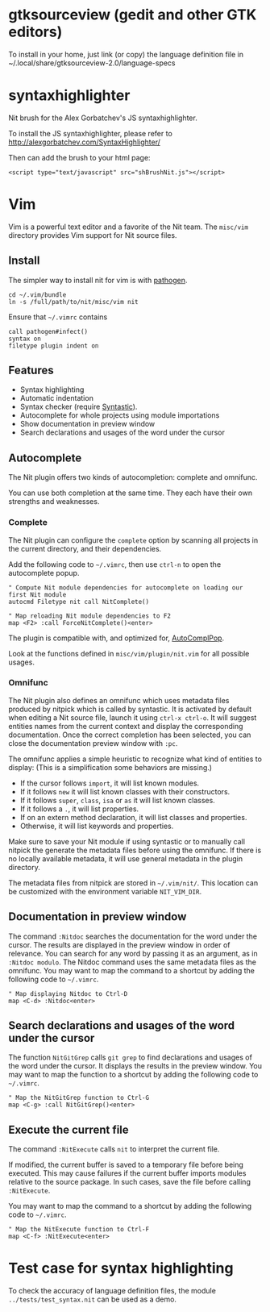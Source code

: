 # gtksourceview (gedit and other GTK editors)
To install in your home, just link (or copy) the language definition file in ~/.local/share/gtksourceview-2.0/language-specs

# syntaxhighlighter

Nit brush for the Alex Gorbatchev's JS syntaxhighlighter.

To install the JS syntaxhighlighter, please refer to http://alexgorbatchev.com/SyntaxHighlighter/

Then can add the brush to your html page:

	<script type="text/javascript" src="shBrushNit.js"></script>

# Vim

Vim is a powerful text editor and a favorite of the Nit team.
The `misc/vim` directory provides Vim support for Nit source files.

## Install

The simpler way to install nit for vim is with [pathogen][1].

    cd ~/.vim/bundle
    ln -s /full/path/to/nit/misc/vim nit

Ensure that `~/.vimrc` contains

    call pathogen#infect()
    syntax on
    filetype plugin indent on

  [1]: https://github.com/tpope/vim-pathogen

## Features

 * Syntax highlighting
 * Automatic indentation
 * Syntax checker (require [Syntastic][2]).
 * Autocomplete for whole projects using module importations
 * Show documentation in preview window
 * Search declarations and usages of the word under the cursor

  [2]: https://github.com/scrooloose/syntastic

## Autocomplete

The Nit plugin offers two kinds of autocompletion: complete and omnifunc.

You can use both completion at the same time. They each have their own strengths and weaknesses.

### Complete

The Nit plugin can configure the `complete` option by scanning all projects in the
current directory, and their dependencies.

Add the following code to `~/.vimrc`, then use `ctrl-n` to open the
autocomplete popup.

~~~
" Compute Nit module dependencies for autocomplete on loading our first Nit module
autocmd Filetype nit call NitComplete()

" Map reloading Nit module dependencies to F2
map <F2> :call ForceNitComplete()<enter>
~~~

The plugin is compatible with, and optimized for, [AutoComplPop][3].

Look at the functions defined in `misc/vim/plugin/nit.vim` for all possible
usages.

  [3]: http://www.vim.org/scripts/script.php?script_id=1879

### Omnifunc

The Nit plugin also defines an omnifunc which uses metadata files produced by nitpick which
is called by syntastic.
It is activated by default when editing a Nit source file, launch it using `ctrl-x ctrl-o`.
It will suggest entities names from the current context and display the corresponding documentation.
Once the correct completion has been selected, you can close the documentation preview window with `:pc`.

The omnifunc applies a simple heuristic to recognize what kind of entities to display:
(This is a simplification some behaviors are missing.)

* If the cursor follows `import`, it will list known modules.
* If it follows `new` it will list known classes with their constructors.
* If it follows `super`, `class`, `isa` or `as` it will list known classes.
* If it follows a `.`, it will list properties.
* If on an extern method declaration, it will list classes and properties.
* Otherwise, it will list keywords and properties.

Make sure to save your Nit module if using syntastic or to manually call nitpick the generate
the metadata files before using the omnifunc. If there is no locally available metadata, it
will use general metadata in the plugin directory.

The metadata files from nitpick are stored in `~/.vim/nit/`. This location can be customized with
the environment variable `NIT_VIM_DIR`.

## Documentation in preview window

The command `:Nitdoc` searches the documentation for the word under the cursor.
The results are displayed in the preview window in order of relevance.
You can search for any word by passing it as an argument, as in `:Nitdoc modulo`.
The Nitdoc command uses the same metadata files as the omnifunc.
You may want to map the command to a shortcut by adding the following code to `~/.vimrc`.

~~~
" Map displaying Nitdoc to Ctrl-D
map <C-d> :Nitdoc<enter>
~~~

## Search declarations and usages of the word under the cursor

The function `NitGitGrep` calls `git grep` to find declarations and usages of the word under the cursor.
It displays the results in the preview window.
You may want to map the function to a shortcut by adding the following code to `~/.vimrc`.

~~~
" Map the NitGitGrep function to Ctrl-G
map <C-g> :call NitGitGrep()<enter>
~~~

## Execute the current file

The command `:NitExecute` calls `nit` to interpret the current file.

If modified, the current buffer is saved to a temporary file before being executed.
This may cause failures if the current buffer imports modules relative to the source package.
In such cases, save the file before calling `:NitExecute`.

You may want to map the command to a shortcut by adding the following code to `~/.vimrc`.

~~~
" Map the NitExecute function to Ctrl-F
map <C-f> :NitExecute<enter>
~~~

# Test case for syntax highlighting
To check the accuracy of language definition files, the module
`../tests/test_syntax.nit` can be used as a demo.
